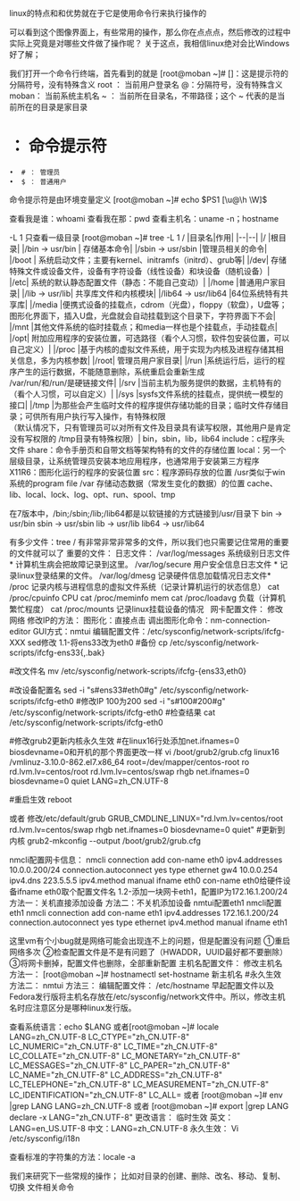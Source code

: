 
linux的特点和和优势就在于它是使用命令行来执行操作的


可以看到这个图像界面上，有些常用的操作，那么你在点点点，然后修改的过程中实际上究竟是对哪些文件做了操作呢？
关于这点，我相信linux绝对会比Windows好了解；

我们打开一个命令行终端，首先看到的就是
[root@moban ~]# 
[]：这是提示符的分隔符号，没有特殊含义
root ： 当前用户登录名
@：分隔符号，没有特殊含义 
moban： 当前系统主机名
~ ： 当前所在目录名，不带路径；这个 ~ 代表的是当前所在的目录是家目录
# ： 命令提示符
	•  # ： 管理员
	•  $ ： 普通用户 

命令提示符是由环境变量定义
[root@moban ~]# echo $PS1
[\u@\h \W]\$


查看我是谁：whoami
查看我在那：pwd
查看主机名：uname -n；hostname


-L 1 只查看一级目录
[root@moban ~]# tree -L 1 /
|目录名|作用|
|--|--|
|/	|根目录|
|/bin -> usr/bin        |        	存储基本命令|
|/sbin -> usr/sbin	|管理员相关的命令|
|/boot    |    	系统启动文件；主要有kernel、initramfs（initrd）、grub等|
|/dev|	存储特殊文件或设备文件，设备有字符设备（线性设备）和块设备（随机设备）|
|/etc|	系统的默认静态配置文件（静态：不能自己变动）|
|/home	|普通用户家目录|
|/lib -> usr/lib|	共享库文件和内核模块|
|/lib64 -> usr/lib64	|64位系统特有共享库|
|/media	|便携式设备的挂载点，cdrom（光盘），floppy（软盘），U盘等；图形化界面下，插入U盘，光盘就会自动挂载到这个目录下，字符界面下不会|
|/mnt	|其他文件系统的临时挂载点；和media一样也是个挂载点，手动挂载点|
|/opt|	附加应用程序的安装位置，可选路径（看个人习惯，软件包安装位置，可以自己定义）|
|/proc	|基于内核的虚拟文件系统，用于实现为内核及进程存储其相关信息，多为内核参数|
|/root|	管理员用户家目录|
|/run	|系统运行后，运行的程序产生的运行数据，不能随意删除，系统重启会重新生成</br>/var/run/和/run/是硬链接文件|	
|/srv	|当前主机为服务提供的数据，主机特有的（看个人习惯，可以自定义）|
|/sys	|sysfs文件系统的挂载点，提供统一模型的接口|
|/tmp	|为那些会产生临时文件的程序提供存储功能的目录；临时文件存储目录；可供所有用户执行写入操作，有特殊权限</br>（默认情况下，只有管理员可以对所有文件及目录具有读写权限，其他用户是肯定没有写权限的  /tmp目录有特殊权限）|
	bin，sbin，lib，lib64
	include：c程序头文件
	share：命令手册页和自带文档等架构特有的文件的存储位置
	local：另一个层级目录，让系统管理员安装本地应用程序，也通常用于安装第三方程序
	X11R6：图形化运行的程序的安装位置
	src：程序源码存放的位置
/usr类似于win系统的program file
/var	存储动态数据（常发生变化的数据）的位置
	cache、lib、local、lock、log、opt、run、spool、tmp




在7版本中，/bin;/sbin;/lib;/lib64都是以软链接的方式链接到/usr/目录下
 bin -> usr/bin
 sbin -> usr/sbin
 lib -> usr/lib
 lib64 -> usr/lib64


有多少文件：tree /
有非常非常非常多的文件，所以我们也只需要记住常用的重要的文件就可以了
重要的文件：
	日志文件：
		/var/log/messages 系统级别日志文件 * 计算机生病会把故障记录到这里。
		/var/log/secure 用户安全信息日志文件 * 记录linux登录结果的文件。
		/var/log/dmesg 记录硬件信息加载情况日志文件*
	 
	/proc 记录内核与进程信息的虚拟文件系统（记录计算机运行的状态信息） 
		cat /proc/cpuinfo         CPU 
		cat /proc/meminfo     mem
		cat /proc/loadavg      负载（计算机繁忙程度）
		cat /proc/mounts      记录linux挂载设备的情况
 
网卡配置文件：
	修改网络
	修改IP的方法：
图形化：直接点击
调出图形化命令：nm-connection-editor
GUI方式：nmtui
编辑配置文件：/etc/sysconfig/network-scripts/ifcfg-XXX
sed修改
1.1-将ens33改为eth0
#备份
cp  /etc/sysconfig/network-scripts/ifcfg-ens33{,.bak}

#改文件名
mv /etc/sysconfig/network-scripts/ifcfg-{ens33,eth0} 

#改设备配置名
sed -i "s#ens33#eth0#g" /etc/sysconfig/network-scripts/ifcfg-eth0 
#修改IP 100为200
sed -i "s#100#200#g" /etc/sysconfig/network-scripts/ifcfg-eth0
#检查结果
cat /etc/sysconfig/network-scripts/ifcfg-eth0

#修改grub2更新内核永久生效
#在linux16行处添加net.ifnames=0 biosdevname=0和开机的那个界面更改一样
vi /boot/grub2/grub.cfg 
linux16 /vmlinuz-3.10.0-862.el7.x86_64 root=/dev/mapper/centos-root ro rd.lvm.lv=centos/root rd.lvm.lv=centos/swap rhgb net.ifnames=0 biosdevname=0 quiet LANG=zh_CN.UTF-8

#重启生效
reboot

或者
修改/etc/default/grub
GRUB_CMDLINE_LINUX="rd.lvm.lv=centos/root rd.lvm.lv=centos/swap rhgb net.ifnames=0 biosdevname=0 quiet"
#更新到内核
grub2-mkconfig --output /boot/grub2/grub.cfg

nmcli配置网卡信息：
nmcli connection add con-name eth0 ipv4.addresses 10.0.0.200/24  connection.autoconnect yes type ethernet gw4 10.0.0.254 ipv4.dns 223.5.5.5 ipv4.method manual ifname eth0
con-name eth0给硬件设备ifname eth0取个配置文件名
1.2-添加一块网卡eth1，配置IP为172.16.1.200/24
方法一：关机直接添加设备
方法二：不关机添加设备
nmtui配置eth1
nmcli配置eth1
nmcli connection add con-name eth1 ipv4.addresses 172.16.1.200/24  connection.autoconnect yes type ethernet ipv4.method manual ifname eth1

这里vm有个小bug就是网络可能会出现连不上的问题，但是配置没有问题
①重启网络多次
②检查配置文件是不是有问题了（HWADDR，UUID最好都不要删除）
③将网卡删掉，配置文件也删除，全部重新配置
主机名配置文件：
	修改主机名
			方法一：
			[root@moban ~]# hostnamectl set-hostname 新主机名   #永久生效
			方法二：
			nmtui
			方法三：
			编辑配置文件： /etc/hostname 
			早起配置文件以及Fedora发行版将主机名存放在/etc/sysconfig/network文件中。所以，修改主机名时应注意区分是哪种linux发行版。
	
查看系统语言：echo $LANG
或者[root@moban ~]# locale
LANG=zh_CN.UTF-8
LC_CTYPE="zh_CN.UTF-8"
LC_NUMERIC="zh_CN.UTF-8"
LC_TIME="zh_CN.UTF-8"
LC_COLLATE="zh_CN.UTF-8"
LC_MONETARY="zh_CN.UTF-8"
LC_MESSAGES="zh_CN.UTF-8"
LC_PAPER="zh_CN.UTF-8"
LC_NAME="zh_CN.UTF-8"
LC_ADDRESS="zh_CN.UTF-8"
LC_TELEPHONE="zh_CN.UTF-8"
LC_MEASUREMENT="zh_CN.UTF-8"
LC_IDENTIFICATION="zh_CN.UTF-8"
LC_ALL=
或者
[root@moban ~]# env |grep LANG
LANG=zh_CN.UTF-8
或者
[root@moban ~]# export |grep LANG
declare -x LANG="zh_CN.UTF-8"
更改语言：
临时生效
英文：LANG=en_US.UTF-8
中文：LANG=zh_CN.UTF-8
永久生效：
Vi  /etc/sysconfig/i18n
 
查看标准的字符集的方法：locale -a


我们来研究下一些常规的操作；
比如对目录的创建、删除、改名、移动、复制、切换
文件相关命令
